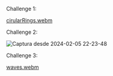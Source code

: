 
Challenge 1:

[cirularRings.webm](https://github.com/user-attachments/assets/85137f7b-565b-476e-8e22-e302278813f0)



Challenge 2:


![Captura desde 2024-02-05 22-23-48](https://github.com/diegofernandezmontesinos/100dayscss/assets/107031333/bccbdd61-d911-44b6-ab64-303521f0850a)


Challenge 3:

[waves.webm](https://github.com/user-attachments/assets/fd52f8d3-7291-43fe-855f-1c9f896b7f53)



